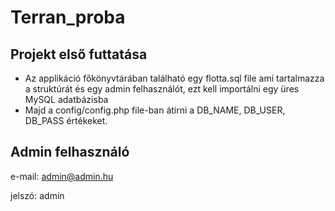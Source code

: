 # Terran_proba

## Projekt első futtatása
* Az applikáció főkönyvtárában található egy flotta.sql file ami tartalmazza a struktúrát és egy admin felhasználót, ezt kell importálni egy üres MySQL adatbázisba
* Majd a config/config.php file-ban átírni a DB_NAME, DB_USER, DB_PASS értékeket.

## Admin felhasználó
e-mail: admin@admin.hu

jelszó: admin